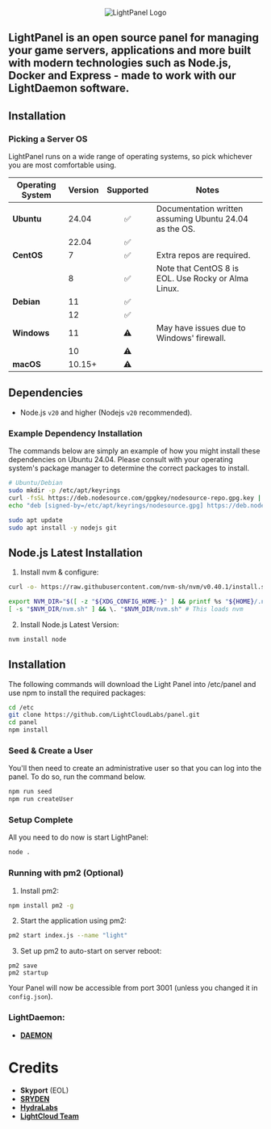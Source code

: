 <p align="center">
    <img src="[https://cdn.discordapp.com/attachments/1318492981736771584/1319694736851734538/quality_restoration_20241220215519183.png?ex=6766e500&is=67659380&hm=dae09804d504d9bb45e58a928214e0f2ce63b1794921a226e12df699a3ba4a94&](https://cdn.discordapp.com/attachments/1320063512034148452/1320248085787578378/Screenshot_20241222-103416.png?ex=6768e858&is=676796d8&hm=8147721c9411083340ac48b44095754a3e61e12755b8c1589431d415e4363cfc&)](https://cdn.discordapp.com/attachments/1320063512034148452/1320248085787578378/Screenshot_20241222-103416.png?ex=6768e858&is=676796d8&hm=8147721c9411083340ac48b44095754a3e61e12755b8c1589431d415e4363cfc&)]" alt="LightPanel Logo">
</p>
<h2> LightPanel is an open source panel for managing your game servers, applications and more built with modern technologies such as Node.js, Docker and Express - made to work with our LightDaemon software.</h2>

## Installation
### Picking a Server OS

LightPanel runs on a wide range of operating systems, so pick whichever you are most comfortable using.

| Operating System | Version |     Supported      | Notes                                                       |
|------------------|---------|:------------------:|-------------------------------------------------------------|
| **Ubuntu**       | 24.04   | ✅ | Documentation written assuming Ubuntu 24.04 as the OS. |
|                  | 22.04   | ✅ |                                                             |
| **CentOS**       | 7       | ✅ | Extra repos are required.                                   |
|                  | 8       | ✅ | Note that CentOS 8 is EOL. Use Rocky or Alma Linux.         |
| **Debian**       | 11      | ✅ |                                                             |
|                  | 12      | ✅ |                                                             |
| **Windows**      | 11      | ⚠️ | May have issues due to Windows' firewall.                   |
|                  | 10      | ⚠️ |                                                             |
| **macOS**        | 10.15+  | ⚠️ |                                                             |

## Dependencies

* Node.js `v20` and higher (Nodejs `v20` recommended).

### Example Dependency Installation

The commands below are simply an example of how you might install these dependencies on Ubuntu 24.04. Please consult with your
operating system's package manager to determine the correct packages to install.

```sh
# Ubuntu/Debian
sudo mkdir -p /etc/apt/keyrings
curl -fsSL https://deb.nodesource.com/gpgkey/nodesource-repo.gpg.key | sudo gpg --dearmor -o /etc/apt/keyrings/nodesource.gpg
echo "deb [signed-by=/etc/apt/keyrings/nodesource.gpg] https://deb.nodesource.com/node_16.x nodistro main" | sudo tee /etc/apt/sources.list.d/nodesource.list

sudo apt update
sudo apt install -y nodejs git
```

## Node.js Latest Installation

1. Install nvm & configure:
```bash
curl -o- https://raw.githubusercontent.com/nvm-sh/nvm/v0.40.1/install.sh | bash
```
```bash
export NVM_DIR="$([ -z "${XDG_CONFIG_HOME-}" ] && printf %s "${HOME}/.nvm" || printf %s "${XDG_CONFIG_HOME}/nvm")"
[ -s "$NVM_DIR/nvm.sh" ] && \. "$NVM_DIR/nvm.sh" # This loads nvm
```
2. Install Node.js Latest Version:
```bash
nvm install node
```

## Installation

The following commands will download the Light Panel into /etc/panel and use npm to install the required packages:

``` bash
cd /etc
git clone https://github.com/LightCloudLabs/panel.git
cd panel
npm install
```

### Seed & Create a User

You'll then need to create an administrative user so that you can log into the panel. To do so, run the command below.

``` bash
npm run seed
npm run createUser
```

### Setup Complete

All you need to do now is start LightPanel:
``` bash
node .
```

### Running with pm2 (Optional)

1. Install pm2:
```bash
npm install pm2 -g
```
2. Start the application using pm2:
```bash
pm2 start index.js --name "light"
```
3. Set up pm2 to auto-start on server reboot:
```
pm2 save
pm2 startup
```

Your Panel will now be accessible from port 3001 (unless you changed it in `config.json`).

### LightDaemon:
* [**DAEMON**](https://github.com/LightCloudLabs/daemon)

# Credits
- **Skyport** (EOL)
- [**SRYDEN**](https://sryden.com)
- [**HydraLabs**](https://github.com/HydraLabs-beta)
- [**LightCloud Team**](https://discord.gg/bTKrswWCgH)
